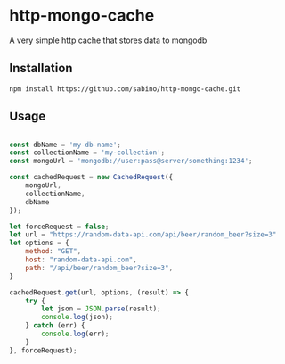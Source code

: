 # http-mongo-cache
A very simple http cache that stores data to mongodb

## Installation
```
npm install https://github.com/sabino/http-mongo-cache.git
```

## Usage

```javascript

const dbName = 'my-db-name';
const collectionName = 'my-collection';
const mongoUrl = 'mongodb://user:pass@server/something:1234';

const cachedRequest = new CachedRequest({
    mongoUrl,
    collectionName,
    dbName
});

let forceRequest = false;
let url = "https://random-data-api.com/api/beer/random_beer?size=3"
let options = {
    method: "GET",
    host: "random-data-api.com",
    path: "/api/beer/random_beer?size=3",
}

cachedRequest.get(url, options, (result) => {
    try {
        let json = JSON.parse(result);
        console.log(json);
    } catch (err) {
        console.log(err);
    }
}, forceRequest);

```
